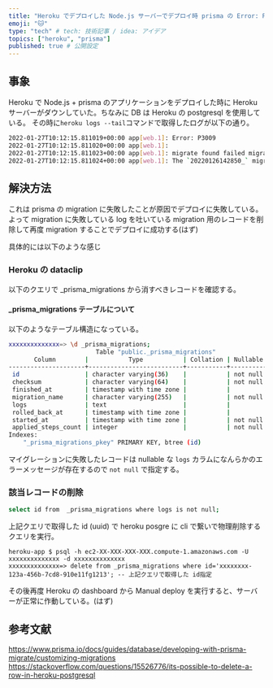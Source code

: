 ```yaml
---
title: "Heroku でデプロイした Node.js サーバーでデプロイ時 prisma の Error: P3009 によるサーバーダウンの解消"
emoji: "🐱"
type: "tech" # tech: 技術記事 / idea: アイデア
topics: ["heroku", "prisma"]
published: true # 公開設定
---
```


## 事象

Heroku で Node.js + prisma のアプリケーションをデプロイした時に Heroku サーバーがダウンしていた。ちなみに DB は Heroku の postgresql を使用している。
その時に`heroku logs --tail`コマンドで取得したログが以下の通り。

```bash
2022-01-27T10:12:15.811019+00:00 app[web.1]: Error: P3009
2022-01-27T10:12:15.811020+00:00 app[web.1]:
2022-01-27T10:12:15.811023+00:00 app[web.1]: migrate found failed migrations in the target database, new migrations will not be applied. Read more about how to resolve migration issues in a production database: https://pris.ly/d/migrate-resolve
2022-01-27T10:12:15.811024+00:00 app[web.1]: The `20220126142850_` migration started at 2022-01-27 08:13:18.846098 UTC failed with the following logs:
```

## 解決方法

これは prisma の migration に失敗したことが原因でデプロイに失敗している。よって migration に失敗している log を吐いている migration 用のレコードを削除して再度 migration することでデプロイに成功する(はず)

具体的には以下のような感じ

### Heroku の dataclip 
以下のクエリで _prisma_migrations から消すべきレコードを確認する。

#### _prisma_migrations テーブルについて

以下のようなテーブル構造になっている。

```bash
xxxxxxxxxxxxxx=> \d _prisma_migrations;
                        Table "public._prisma_migrations"
       Column        |           Type           | Collation | Nullable | Default
---------------------+--------------------------+-----------+----------+---------
 id                  | character varying(36)    |           | not null |
 checksum            | character varying(64)    |           | not null |
 finished_at         | timestamp with time zone |           |          |
 migration_name      | character varying(255)   |           | not null |
 logs                | text                     |           |          |
 rolled_back_at      | timestamp with time zone |           |          |
 started_at          | timestamp with time zone |           | not null | now()
 applied_steps_count | integer                  |           | not null | 0
Indexes:
    "_prisma_migrations_pkey" PRIMARY KEY, btree (id)
```

マイグレーションに失敗したレコードは nullable な `logs` カラムになんらかのエラーメッセージが存在するので `not null` で指定する。

### 該当レコードの削除

```bash
select id from  _prisma_migrations where logs is not null;
```

上記クエリで取得した id (uuid) で heroku posgre に cli で繋いで物理削除するクエリを実行。

``` 
heroku-app $ psql -h ec2-XX-XXX-XXX-XXX.compute-1.amazonaws.com -U xxxxxxxxxxxxxx -d xxxxxxxxxxxxxx
xxxxxxxxxxxxxx=> delete from _prisma_migrations where id='xxxxxxxx-123a-456b-7cd8-910e11fg1213'; -- 上記クエリで取得した id指定
```

その後再度 Heroku の dashboard から Manual deploy を実行すると、サーバーが正常に作動している。(はず)

## 参考文献

https://www.prisma.io/docs/guides/database/developing-with-prisma-migrate/customizing-migrations
https://stackoverflow.com/questions/15526776/its-possible-to-delete-a-row-in-heroku-postgresql
